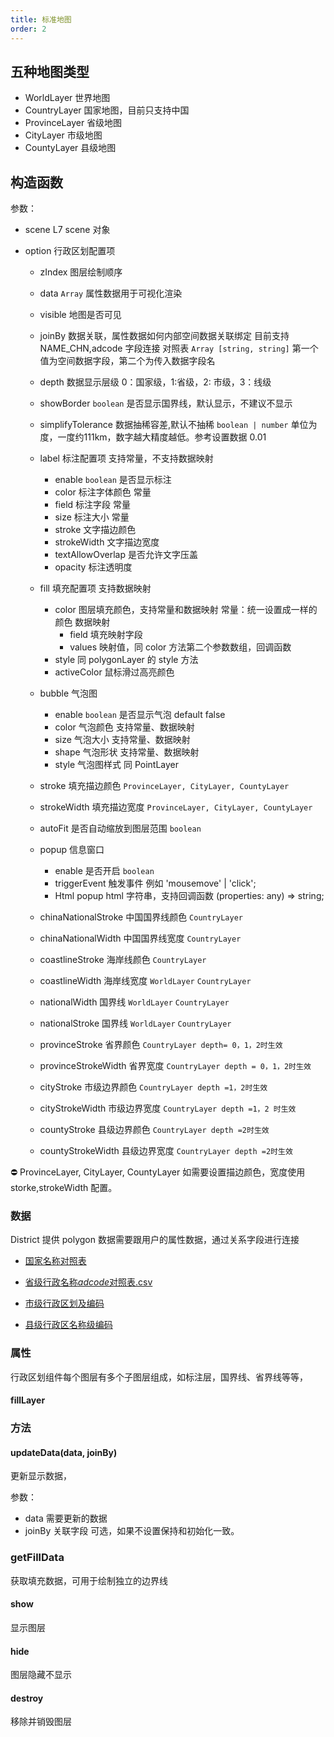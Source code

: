 ```yaml
---
title: 标准地图
order: 2
---
```


## 五种地图类型

- WorldLayer 世界地图
- CountryLayer 国家地图，目前只支持中国
- ProvinceLayer 省级地图
- CityLayer 市级地图
- CountyLayer 县级地图

## 构造函数

参数：

- scene L7 scene 对象
- option 行政区划配置项

  - zIndex 图层绘制顺序
  - data `Array` 属性数据用于可视化渲染
  - visible 地图是否可见
  - joinBy 数据关联，属性数据如何内部空间数据关联绑定 目前支持 NAME_CHN,adcode 字段连接
    对照表 `Array [string, string]` 第一个值为空间数据字段，第二个为传入数据字段名
  - depth 数据显示层级 0：国家级，1:省级，2: 市级，3：线级
  - showBorder `boolean` 是否显示国界线，默认显示，不建议不显示
  - simplifyTolerance 数据抽稀容差,默认不抽稀 `boolean | number` 单位为度，一度约111km，数字越大精度越低。参考设置数据 0.01
  - label 标注配置项 支持常量，不支持数据映射

    - enable `boolean` 是否显示标注
    - color 标注字体颜色 常量
    - field 标注字段 常量
    - size 标注大小 常量
    - stroke 文字描边颜色
    - strokeWidth 文字描边宽度
    - textAllowOverlap 是否允许文字压盖
    - opacity 标注透明度

  - fill 填充配置项 支持数据映射
    - color 图层填充颜色，支持常量和数据映射
      常量：统一设置成一样的颜色
      数据映射
      - field 填充映射字段
      - values 映射值，同 color 方法第二个参数数组，回调函数
    - style 同 polygonLayer 的 style 方法
    - activeColor 鼠标滑过高亮颜色
  - bubble 气泡图
    - enable `boolean` 是否显示气泡 default false
    - color 气泡颜色 支持常量、数据映射
    - size 气泡大小 支持常量、数据映射
    - shape 气泡形状 支持常量、数据映射
    - style 气泡图样式 同 PointLayer
  - stroke 填充描边颜色 `ProvinceLayer, CityLayer, CountyLayer`
  - strokeWidth 填充描边宽度 `ProvinceLayer, CityLayer, CountyLayer`
  - autoFit 是否自动缩放到图层范围 `boolean`
  - popup 信息窗口

    - enable 是否开启 `boolean`
    - triggerEvent 触发事件 例如 'mousemove' | 'click';
    - Html popup html 字符串，支持回调函数 (properties: any) => string;

  - chinaNationalStroke 中国国界线颜色 `CountryLayer`
  - chinaNationalWidth 中国国界线宽度 `CountryLayer`
  - coastlineStroke 海岸线颜色 `CountryLayer`
  - coastlineWidth 海岸线宽度 `WorldLayer` `CountryLayer`
  - nationalWidth 国界线 `WorldLayer` `CountryLayer`
  - nationalStroke 国界线 `WorldLayer` `CountryLayer`
  - provinceStroke 省界颜色 `CountryLayer depth= 0，1，2时生效`
  - provinceStrokeWidth 省界宽度 `CountryLayer depth = 0，1，2时生效`
  - cityStroke 市级边界颜色 `CountryLayer depth =1，2时生效`
  - cityStrokeWidth 市级边界宽度 `CountryLayer depth =1，2 时生效`
  - countyStroke 县级边界颜色 `CountryLayer depth =2时生效`
  - countyStrokeWidth 县级边界宽度 `CountryLayer depth =2时生效`

⛔ ProvinceLayer, CityLayer, CountyLayer 如需要设置描边颜色，宽度使用 storke,strokeWidth 配置。

### 数据

District 提供 polygon 数据需要跟用户的属性数据，通过关系字段进行连接

- [国家名称对照表](https://gw.alipayobjects.com/os/bmw-prod/b6fcd072-72a7-4875-8e05-9652ffc977d9.csv)

- [省级行政名称*adcode*对照表.csv](https://gw.alipayobjects.com/os/bmw-prod/2aa6fb7b-3694-4df3-b601-6f6f9adac496.csv)

- [市级行政区划及编码](https://gw.alipayobjects.com/os/bmw-prod/d2aefd78-f5df-486f-9310-7449cc7f5569.csv)

- [县级行政区名称级编码](https://gw.alipayobjects.com/os/bmw-prod/fafd299e-0e1e-4fa2-a8ac-10a984c6e983.csv)

### 属性

行政区划组件每个图层有多个子图层组成，如标注层，国界线、省界线等等，

#### fillLayer

### 方法

#### updateData(data, joinBy)

更新显示数据，

参数：

- data 需要更新的数据
- joinBy 关联字段 可选，如果不设置保持和初始化一致。

### getFillData

获取填充数据，可用于绘制独立的边界线

#### show

显示图层

#### hide

图层隐藏不显示

#### destroy

移除并销毁图层
